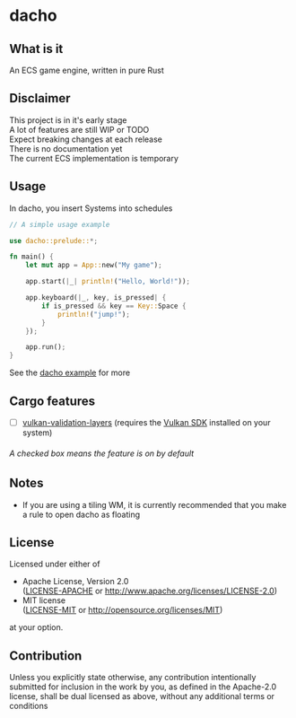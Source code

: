 <!-- dacho/README.md -->

# dacho

## What is it
An ECS game engine, written in pure Rust

## Disclaimer
This project is in it's early stage  
A lot of features are still WIP or TODO  
Expect breaking changes at each release  
There is no documentation yet  
The current ECS implementation is temporary

## Usage
In dacho, you insert Systems into schedules  
```rust
// A simple usage example

use dacho::prelude::*;

fn main() {
    let mut app = App::new("My game");

    app.start(|_| println!("Hello, World!"));

    app.keyboard(|_, key, is_pressed| {
        if is_pressed && key == Key::Space {
            println!("jump!");
        }
    });

    app.run();
}
```
See the [dacho example](https://github.com/mochou-p/dacho-example) for more

## Cargo features
- [ ] [vulkan-validation-layers](https://github.com/KhronosGroup/Vulkan-ValidationLayers) (requires the [Vulkan SDK](https://vulkan.lunarg.com/sdk/home) installed on your system)
###### A checked box means the feature is on by default

## Notes
- If you are using a tiling WM, it is currently recommended that you make a rule to open dacho as floating

## License
Licensed under either of
 * Apache License, Version 2.0  
   ([LICENSE-APACHE](LICENSE-APACHE) or http://www.apache.org/licenses/LICENSE-2.0)
 * MIT license  
   ([LICENSE-MIT](LICENSE-MIT) or http://opensource.org/licenses/MIT)

at your option.

## Contribution
Unless you explicitly state otherwise, any contribution intentionally submitted
for inclusion in the work by you, as defined in the Apache-2.0 license, shall be
dual licensed as above, without any additional terms or conditions

